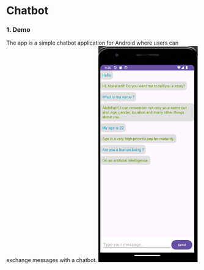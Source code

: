 # Chatbot 

### 1. Demo

The app is a simple chatbot application for Android where users can exchange messages with a chatbot.
![Calculator App Screenshot](./../screenshots/chat-app.png)
